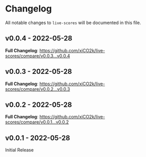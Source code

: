 # Changelog

All notable changes to `live-scores` will be documented in this file.

## v0.0.4 - 2022-05-28

**Full Changelog**: https://github.com/xiCO2k/live-scores/compare/v0.0.3...v0.0.4

## v0.0.3 - 2022-05-28

**Full Changelog**: https://github.com/xiCO2k/live-scores/compare/v0.0.2...v0.0.3

## v0.0.2 - 2022-05-28

**Full Changelog**: https://github.com/xiCO2k/live-scores/compare/v0.0.1...v0.0.2

## v0.0.1 - 2022-05-28

Initial Release
